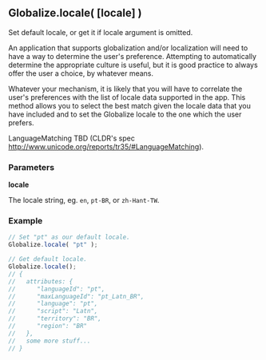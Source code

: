 ## Globalize.locale( [locale] )

Set default locale, or get it if locale argument is omitted.

An application that supports globalization and/or localization will need to
have a way to determine the user's preference. Attempting to automatically
determine the appropriate culture is useful, but it is good practice to always
offer the user a choice, by whatever means.

Whatever your mechanism, it is likely that you will have to correlate the
user's preferences with the list of locale data supported in the app. This
method allows you to select the best match given the locale data that you
have included and to set the Globalize locale to the one which the user
prefers.

LanguageMatching TBD (CLDR's spec http://www.unicode.org/reports/tr35/#LanguageMatching).

### Parameters

**locale**

The locale string, eg. `en`, `pt-BR`, or `zh-Hant-TW`.

### Example

```javascript
// Set "pt" as our default locale.
Globalize.locale( "pt" );

// Get default locale.
Globalize.locale();
// {
//   attributes: {
//      "languageId": "pt",
//      "maxLanguageId": "pt_Latn_BR",
//      "language": "pt",
//      "script": "Latn",
//      "territory": "BR",
//      "region": "BR"
//   },
//   some more stuff...
// }
```
